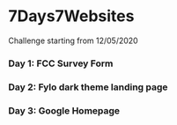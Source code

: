 # 7Days7Websites
Challenge starting from 12/05/2020

### Day 1: FCC Survey Form

### Day 2: Fylo dark theme landing page

### Day 3: Google Homepage
